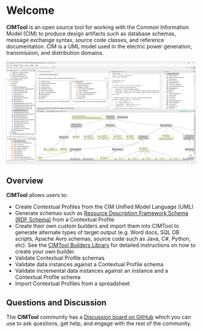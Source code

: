 # Welcome
**CIMTool** is an open source tool for working with the Common Information Model (CIM) to produce design artifacts such as database schemas, message exchange syntax, source code classes, and reference documentation. CIM is a UML model used in the electric power generation, transmission, and distribution domains.

[![image](./images/CIMToolScreenshot.png)](./images/CIMToolScreenshot.png "CIMTool") 

## Overview
**CIMTool** allows users to:

  * Create Contextual Profiles from the CIM Unified Model Language (UML)
  * Generate schemas such as [Resource Description Framework Schema (RDF Schema)](https://www.w3.org/2001/sw/wiki/RDFS) from a Contextual Profile
  * Create their own custom builders and import them into CIMTool to generate alternate types of target output (e.g. Word docs, SQL DB scripts, Apache Avro schemas, source code such as Java, C#, Python, etc).  See the [CIMTool Builders Library](https://cimtool-builders.ucaiug.io/) for detailed instructions on how to create your own builder.
  * Validate Contextual Profile schemas
  * Validate data instances against a Contextual Profile schema
  * Validate incremental data instances against an instance and a Contextual Profile schema
  * Import Contextual Profiles from a spreadsheet

## Questions and Discussion
The **CIMTool** community has a [Discussion board on GitHub](https://github.com/CIMug-org/CIMTool/discussions) which you can use to ask questions, get help, and engage with the rest of the community.
